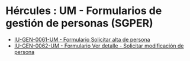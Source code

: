 # Hércules : UM \- Formularios de gestión de personas (SGPER)



* [IU\-GEN\-0061\-UM \- Formulario Solicitar alta de persona](/hercules/sgi-sistema-de-gestion-de-investigacion/guia-de-implantacion-checklist/um-universidad-de-murcia/um-formularios-especificos/um-formularios-de-gestion-de-personas-sgper/iu-gen-0061-um-formulario-solicitar-alta-de-persona.md "/hercules/sgi-sistema-de-gestion-de-investigacion/guia-de-implantacion-checklist/um-universidad-de-murcia/um-formularios-especificos/um-formularios-de-gestion-de-personas-sgper/iu-gen-0061-um-formulario-solicitar-alta-de-persona.md")
* [IU\-GEN\-0062\-UM \- Formulario Ver detalle \- Solicitar modificación de persona](/hercules/sgi-sistema-de-gestion-de-investigacion/guia-de-implantacion-checklist/um-universidad-de-murcia/um-formularios-especificos/um-formularios-de-gestion-de-personas-sgper/iu-gen-0062-um-formulario-ver-detalle-solicitar-modificacion-de-persona.md "/hercules/sgi-sistema-de-gestion-de-investigacion/guia-de-implantacion-checklist/um-universidad-de-murcia/um-formularios-especificos/um-formularios-de-gestion-de-personas-sgper/iu-gen-0062-um-formulario-ver-detalle-solicitar-modificacion-de-persona.md")




